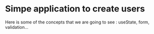 # Simpe application to create users

Here is some of the concepts that we are going to see : useState, form, validation...

